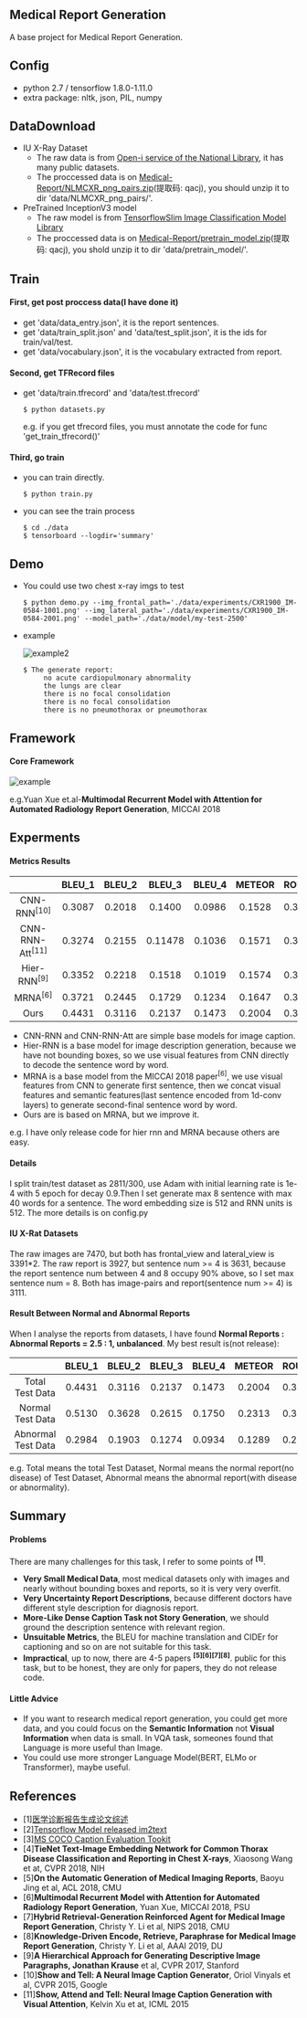 ## Medical Report Generation
A base project for Medical Report Generation.

## Config
- python 2.7 / tensorflow 1.8.0-1.11.0
- extra package: nltk, json, PIL, numpy

## DataDownload
- IU X-Ray Dataset
    * The raw data is from [Open-i service of the National Library](https://openi.nlm.nih.gov/), it has many public datasets.
    * The proccessed data is on [Medical-Report/NLMCXR_png_pairs.zip](https://pan.baidu.com/s/126Dw8aEzgasEvHYcn-wuXg)(提取码: qacj), you should unzip it to dir 'data/NLMCXR_png_pairs/'.
- PreTrained InceptionV3 model
    * The raw model is from [TensorflowSlim Image Classification Model Library](https://github.com/tensorflow/models/tree/master/research/slim)
    * The proccessed data is on [Medical-Report/pretrain_model.zip](https://pan.baidu.com/s/126Dw8aEzgasEvHYcn-wuXg)(提取码: qacj), you shold unzip it to dir 'data/pretrain_model/'.

## Train
#### First, get post proccess data(I have done it)
- get 'data/data_entry.json', it is the report sentences.
- get 'data/train_split.json' and 'data/test_split.json', it is the ids for train/val/test.
- get 'data/vocabulary.json', it is the vocabulary extracted from report.

#### Second, get TFRecord files
- get 'data/train.tfrecord' and 'data/test.tfrecord'
    ```shell
    $ python datasets.py
    ```
    e.g. if you get tfrecord files, you must annotate the code for func 'get_train_tfrecord()'
#### Third, go train
- you can train directly.
    ```shell
    $ python train.py
    ```
- you can see the train process
    ```shell
    $ cd ./data
    $ tensorboard --logdir='summary'

## Demo
- You could use two chest x-ray imgs to test
    ```shell
    $ python demo.py --img_frontal_path='./data/experiments/CXR1900_IM-0584-1001.png' --img_lateral_path='./data/experiments/CXR1900_IM-0584-2001.png' --model_path='./data/model/my-test-2500'
    ```
- example

    ![example2](data/experiments/CXR1900_IM-0584-1001.png)
    
    ```shell
    $ The generate report:
         no acute cardiopulmonary abnormality
         the lungs are clear
         there is no focal consolidation
         there is no focal consolidation
         there is no pneumothorax or pneumothorax
    ```

## Framework
#### Core Framework
![example](data/experiments/framework.png)

e.g.Yuan Xue et.al-**Multimodal Recurrent Model with Attention for Automated Radiology Report Generation**, MICCAI 2018

## Experments
#### Metrics Results
|  | BLEU_1 | BLEU_2 | BLEU_3 | BLEU_4 | METEOR | ROUGE | CIDEr |
| :---: | :---: | :---: | :---: | :---: | :---: | :---: | :---: |
| CNN-RNN<sup>[10]</sup> | 0.3087 | 0.2018 | 0.1400 | 0.0986 | 0.1528 | 0.3208 | 0.3068 |
| CNN-RNN-Att<sup>[11]</sup> | 0.3274 | 0.2155 | 0.11478 | 0.1036 | 0.1571 | 0.3184 | 0.3649 |
| Hier-RNN<sup>[9]</sup> | 0.3352 | 0.2218 | 0.1518 | 0.1019 | 0.1574 | 0.3203 | 0.2747 |
| MRNA<sup>[6]</sup> | 0.3721 | 0.2445| 0.1729 | 0.1234 | 0.1647 | 0.3224 | 0.3054 |
| Ours | 0.4431 | 0.3116 | 0.2137 | 0.1473 | 0.2004 | 0.3611 | 0.4128 |

- CNN-RNN and CNN-RNN-Att are simple base models for image caption.
- Hier-RNN is a base model for image description generation, because we have not bounding boxes, so we use visual features 
from CNN directly to decode the sentence word by word.
- MRNA is a base model from the MICCAI 2018 paper<sup>[6]</sup>, we use visual features from CNN to generate first sentence, 
then we concat visual features and semantic features(last sentence encoded from 1d-conv layers) to generate second-final sentence
word by word.
- Ours are is based on MRNA, but we improve it.

e.g. I have only release code for hier rnn and MRNA because others are easy.

#### Details
I split train/test dataset as 2811/300, use Adam with initial learning rate is 1e-4 with 5 epoch for decay 0.9.Then I set 
generate max 8 sentence with max 40 words for a sentence. The word embedding size is 512 and RNN units is 512. The more details is on
config.py

#### IU X-Rat Datasets
The raw images are 7470, but both has frontal_view and lateral_view is 3391*2. The raw report is 3927, but sentence num >= 4 is 3631, 
because the report sentence num between 4 and 8 occupy 90% above, so I set max sentence num = 8. Both has image-pairs and report(sentence num >= 4) 
is 3111.

#### Result Between Normal and Abnormal Reports
When I analyse the reports from datasets, I have found **Normal Reports : Abnormal Reports = 2.5 : 1, unbalanced**.
My best result is(not release):

|  | BLEU_1 | BLEU_2 | BLEU_3 | BLEU_4 | METEOR | ROUGE | CIDEr |
| :---: | :---: | :---: | :---: | :---: | :---: | :---: | :---: |
| Total Test Data | 0.4431 | 0.3116 | 0.2137 | 0.1473 | 0.2004 | 0.3611 | 0.4128 |
| Normal Test Data | 0.5130 | 0.3628 | 0.2615 | 0.1750 | 0.2313 | 0.3894 | 0.4478 |
| Abnormal Test Data | 0.2984 | 0.1903 | 0.1274 | 0.0934 | 0.1289 | 0.2397 | 0.2641 |

e.g. Total means the total Test Dataset, Normal means the normal report(no disease) of Test Dataset, Abnormal 
means the abnormal report(with disease or abnormality).

## Summary
#### Problems
There are many challenges for this task, I refer to some points of <sup>**[1]**</sup>.
- **Very Small Medical Data**, most medical datasets only with images and nearly without bounding boxes and reports, so it is very very overfit.
- **Very Uncertainty Report Descriptions**, because different doctors have different style description for diagnosis report.
- **More-Like Dense Caption Task not Story Generation**, we should ground the description sentence with relevant region.
- **Unsuitable Metrics**, the BLEU for machine translation and CIDEr for captioning and so on are not suitable for this task.
- **Impractical**, up to now, there are 4-5 papers <sup>**[5][6][7][8]**</sup>. public for this task, but to be honest, they are only for papers,
they do not release code.

#### Little Advice
- If you want to research medical report generation, you could get more data, and you could focus on the **Semantic Information** not **Visual Information** when data is small.
In VQA task, someones found that Language is more useful than Image.
- You could use more stronger Language Model(BERT, ELMo or Transformer), maybe useful.

## References
- [1][医学诊断报告生成论文综述](https://blog.csdn.net/wl1710582732/article/details/85345285)
- [2][Tensorflow Model released im2text](https://github.com/tensorflow/models/tree/master/research/im2txt)
- [3][MS COCO Caption Evaluation Tookit](https://github.com/tylin/coco-caption)
- [4]**TieNet Text-Image Embedding Network for Common Thorax Disease Classification and Reporting in Chest X-rays**, Xiaosong Wang et at, CVPR 2018, NIH
- [5]**On the Automatic Generation of Medical Imaging Reports**, Baoyu Jing et al, ACL 2018, CMU
- [6]**Multimodal Recurrent Model with Attention for Automated Radiology Report Generation**, Yuan Xue, MICCAI 2018, PSU
- [7]**Hybrid Retrieval-Generation Reinforced Agent for Medical Image Report Generation**, Christy Y. Li et al, NIPS 2018, CMU
- [8]**Knowledge-Driven Encode, Retrieve, Paraphrase for Medical Image Report Generation**, Christy Y. Li et al, AAAI 2019, DU
- [9]**A Hierarchical Approach for Generating Descriptive Image Paragraphs, Jonathan Krause** et al, CVPR 2017, Stanford
- [10]**Show and Tell: A Neural Image Caption Generator**, Oriol Vinyals et al, CVPR 2015, Google
- [11]**Show, Attend and Tell: Neural Image Caption Generation with Visual Attention**, Kelvin Xu et at, ICML 2015